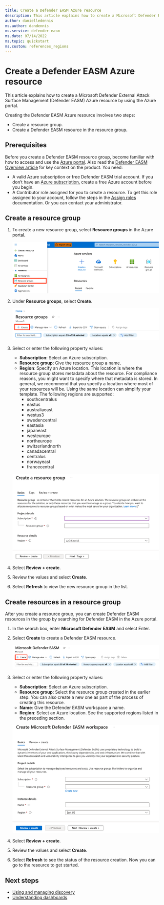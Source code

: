 ```yaml
---
title: Create a Defender EASM Azure resource
description: This article explains how to create a Microsoft Defender External Attack Surface Management (Defender EASM) Azure resource by using the Azure portal.
author: danielledennis
ms.author: dandennis
ms.service: defender-easm
ms.date: 07/14/2022
ms.topic: quickstart
ms.custom: references_regions
---
```


# Create a Defender EASM Azure resource

This article explains how to create a Microsoft Defender External Attack Surface Management (Defender EASM) Azure resource by using the Azure portal.

Creating the Defender EASM Azure resource involves two steps:

- Create a resource group.
- Create a Defender EASM resource in the resource group.

## Prerequisites

Before you create a Defender EASM resource group, become familiar with how to access and use the [Azure portal](https://portal.azure.com/). Also read the [Defender EASM Overview article](index.md) for key context on the product. You need:

- A valid Azure subscription or free Defender EASM trial account. If you don’t have an [Azure subscription](../guides/developer/azure-developer-guide.md#understanding-accounts-subscriptions-and-billing), create a free Azure account before you begin.
- A Contributor role assigned for you to create a resource. To get this role assigned to your account, follow the steps in the [Assign roles](../role-based-access-control/role-assignments-steps.md) documentation. Or you can contact your administrator.

## Create a resource group

1. To create a new resource group, select **Resource groups** in the Azure portal.

    ![Screenshot that shows the Resource groups option highlighted on the Azure home page.](media/QuickStart-1.png)

1. Under **Resource groups**, select **Create**.

    ![Screenshot that shows Create highlighted in the Resource groups list view.](media/QuickStart-2.png)

1. Select or enter the following property values:

   - **Subscription**: Select an Azure subscription.
   - **Resource group**: Give the resource group a name.
   - **Region**: Specify an Azure location. This location is where the resource group stores metadata about the resource. For compliance reasons, you might want to specify where that metadata is stored. In general, we recommend that you specify a location where most of your resources will be. Using the same location can simplify your template. The following regions are supported:
      -  southcentralus
      -  eastus
      -  australiaeast
      -  westus3 
      -  swedencentral
      -  eastasia
      -  japaneast
      -  westeurope
      -  northeurope
      -  switzerlandnorth
      -  canadacentral
      -  centralus
      -  norwayeast
      -  francecentral

    ![Screenshot that shows the Create a resource group Basics tab.](media/QuickStart-3.png)

1. Select **Review + create**.

1. Review the values and select **Create**.

1. Select **Refresh** to view the new resource group in the list.

## Create resources in a resource group

After you create a resource group, you can create Defender EASM resources in the group by searching for Defender EASM in the Azure portal.

1. In the search box, enter **Microsoft Defender EASM** and select Enter.

1. Select **Create** to create a Defender EASM resource.

    ![Screenshot that shows the Create button highlighted in the Defender EASM list view.](media/QuickStart-5.png)

1. Select or enter the following property values:

   - **Subscription**: Select an Azure subscription.
   - **Resource group**: Select the resource group created in the earlier step. You can also create a new one as part of the process of creating this resource.
   - **Name**: Give the Defender EASM workspace a name.
   - **Region**: Select an Azure location. See the supported regions listed in the preceding section.

    ![Screenshot that shows the Create Microsoft Defender EASM workspace Basics tab.](media/QuickStart-6.png)

1. Select **Review + create**.

1. Review the values and select **Create**.

1. Select **Refresh** to see the status of the resource creation. Now you can go to the resource to get started.

## Next steps

- [Using and managing discovery](using-and-managing-discovery.md)
- [Understanding dashboards](understanding-dashboards.md)
